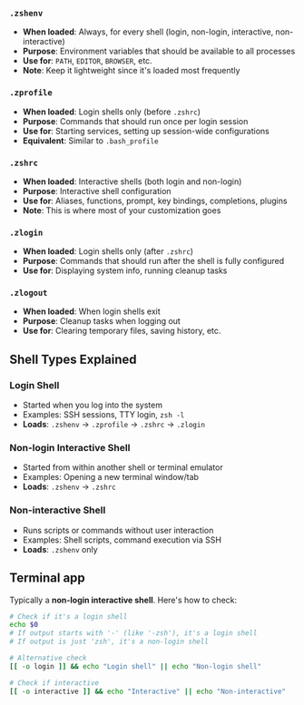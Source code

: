 ### **`.zshenv`**
- **When loaded**: Always, for every shell (login, non-login, interactive, non-interactive)
- **Purpose**: Environment variables that should be available to all processes
- **Use for**: `PATH`, `EDITOR`, `BROWSER`, etc.
- **Note**: Keep it lightweight since it's loaded most frequently

### **`.zprofile`**
- **When loaded**: Login shells only (before `.zshrc`)
- **Purpose**: Commands that should run once per login session
- **Use for**: Starting services, setting up session-wide configurations
- **Equivalent**: Similar to `.bash_profile`

### **`.zshrc`**
- **When loaded**: Interactive shells (both login and non-login)
- **Purpose**: Interactive shell configuration
- **Use for**: Aliases, functions, prompt, key bindings, completions, plugins
- **Note**: This is where most of your customization goes

### **`.zlogin`**
- **When loaded**: Login shells only (after `.zshrc`)
- **Purpose**: Commands that should run after the shell is fully configured
- **Use for**: Displaying system info, running cleanup tasks

### **`.zlogout`**
- **When loaded**: When login shells exit
- **Purpose**: Cleanup tasks when logging out
- **Use for**: Clearing temporary files, saving history, etc.

## Shell Types Explained

### **Login Shell**
- Started when you log into the system
- Examples: SSH sessions, TTY login, `zsh -l`
- **Loads**: `.zshenv` → `.zprofile` → `.zshrc` → `.zlogin`

### **Non-login Interactive Shell**
- Started from within another shell or terminal emulator
- Examples: Opening a new terminal window/tab
- **Loads**: `.zshenv` → `.zshrc`

### **Non-interactive Shell**
- Runs scripts or commands without user interaction
- Examples: Shell scripts, command execution via SSH
- **Loads**: `.zshenv` only

## Terminal app

Typically a **non-login interactive shell**. Here's how to check:

```bash
# Check if it's a login shell
echo $0
# If output starts with '-' (like '-zsh'), it's a login shell
# If output is just 'zsh', it's a non-login shell

# Alternative check
[[ -o login ]] && echo "Login shell" || echo "Non-login shell"

# Check if interactive
[[ -o interactive ]] && echo "Interactive" || echo "Non-interactive"
```